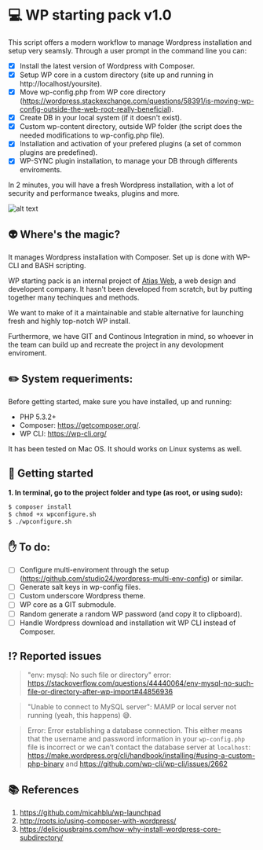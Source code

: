 :computer: WP starting pack v1.0
============

This script offers a modern workflow to manage Wordpress installation and setup very seamsly. Through a user prompt in the command line you can:

- [x] Install the latest version of Wordpress with Composer.
- [x] Setup WP core in a custom directory (site up and running in http://localhost/yoursite).
- [x] Move wp-config.php from WP core  directory (https://wordpress.stackexchange.com/questions/58391/is-moving-wp-config-outside-the-web-root-really-beneficial).
- [x] Create DB in your local system (if it doesn't exist).
- [x] Custom wp-content directory, outside WP folder (the script does the needed modifications to wp-config.php file).
- [x] Installation and activation of your prefered plugins (a set of common plugins are predefined).
- [x] WP-SYNC plugin installation, to manage your DB through differents enviroments.

In 2 minutes, you will have a fresh Wordpress installation, with a lot of security and performance tweaks, plugins and more.

![alt text](https://media.giphy.com/media/xT0xesfMzr1lw06vsI/giphy.gif "WP Starting Pack")

## :alien: Where's the magic?

It manages Wordpress installation with Composer. Set up is done with WP-CLI and BASH scripting.

WP starting pack is an internal project of [Atias Web](https://atiasweb.com/), a web design and developent company. It hasn't been developed from scratch, but by putting together many techinques and methods.

We want to make of it a maintainable and stable alternative for launching fresh and highly top-notch WP install. 

Furthermore, we have GIT and Continous Integration in mind, so whoever in the team can build up and recreate the project in any devolopment enviroment.

## :pencil2: System requeriments:

Before getting started, make sure you have installed, up and running:

- PHP 5.3.2+
- Composer: https://getcomposer.org/.
- WP CLI: https://wp-cli.org/

It has been tested on Mac OS. It should works on Linux systems as well.

## :running: Getting started

__1. In terminal, go to the project folder and type (as root, or using sudo):__

```bash
$ composer install
$ chmod +x wpconfigure.sh
$ ./wpconfigure.sh
```

## :hand: To do:

- [ ] Configure multi-enviroment through the setup (https://github.com/studio24/wordpress-multi-env-config) or similar.
- [ ] Generate salt keys in wp-config files.
- [ ] Custom underscore Wordpress theme.
- [ ] WP core as a GIT submodule.
- [ ] Random generate a random WP password (and copy it to clipboard).
- [ ] Handle Wordpress download and installation wit WP CLI instead of Composer.

## :interrobang: Reported issues

> "env: mysql: No such file or directory" error: https://stackoverflow.com/questions/44440064/env-mysql-no-such-file-or-directory-after-wp-import#44856936

> "Unable to connect to MySQL server": MAMP or local server not running (yeah, this happens) :sweat_smile:.

> Error: Error establishing a database connection. This either means that the username and password information in your `wp-config.php` file is incorrect or we can’t contact the database server at `localhost`: https://make.wordpress.org/cli/handbook/installing/#using-a-custom-php-binary and https://github.com/wp-cli/wp-cli/issues/2662

## :books: References

1. https://github.com/micahblu/wp-launchpad
2. http://roots.io/using-composer-with-wordpress/
3. https://deliciousbrains.com/how-why-install-wordpress-core-subdirectory/
